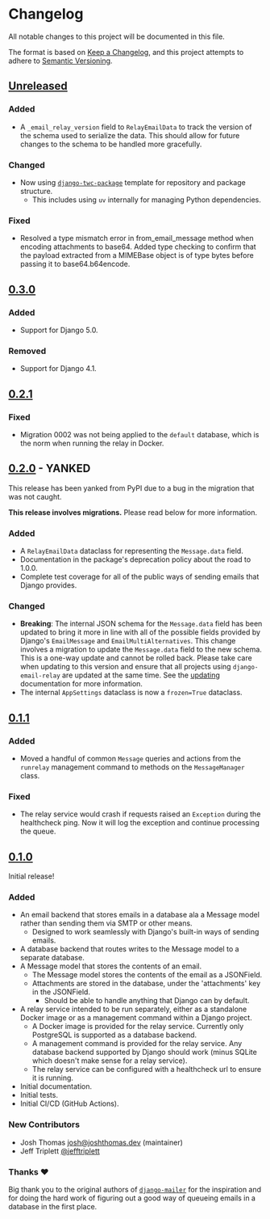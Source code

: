 # Changelog

All notable changes to this project will be documented in this file.

The format is based on [Keep a Changelog](https://keepachangelog.com/en/1.0.0/),
and this project attempts to adhere to [Semantic Versioning](https://semver.org/spec/v2.0.0.html).

<!--
## [${version}]
### Added - for new features
### Changed - for changes in existing functionality
### Deprecated - for soon-to-be removed features
### Removed - for now removed features
### Fixed - for any bug fixes
### Security - in case of vulnerabilities
[${version}]: https://github.com/westerveltco/django-email-relay/releases/tag/v${version}
-->

## [Unreleased]

### Added

-   A `_email_relay_version` field to `RelayEmailData` to track the version of the schema used to serialize the data. This should allow for future changes to the schema to be handled more gracefully.

### Changed

-   Now using [`django-twc-package`](https://github.com/westerveltco/django-twc-package) template for repository and package structure.
    -   This includes using `uv` internally for managing Python dependencies.

### Fixed

-   Resolved a type mismatch error in from_email_message method when encoding attachments to base64. Added type checking to confirm that the payload extracted from a MIMEBase object is of type bytes before passing it to base64.b64encode.

## [0.3.0]

### Added

-   Support for Django 5.0.

### Removed

-   Support for Django 4.1.

## [0.2.1]

### Fixed

-   Migration 0002 was not being applied to the `default` database, which is the norm when running the relay in Docker.

## [0.2.0] - **YANKED**

This release has been yanked from PyPI due to a bug in the migration that was not caught.

**This release involves migrations.** Please read below for more information.

### Added

-   A `RelayEmailData` dataclass for representing the `Message.data` field.
-   Documentation in the package's deprecation policy about the road to 1.0.0.
-   Complete test coverage for all of the public ways of sending emails that Django provides.

### Changed

-   **Breaking**: The internal JSON schema for the `Message.data` field has been updated to bring it more in line with all of the possible fields provided by Django's `EmailMessage` and `EmailMultiAlternatives`. This change involves a migration to update the `Message.data` field to the new schema. This is a one-way update and cannot be rolled back. Please take care when updating to this version and ensure that all projects using `django-email-relay` are updated at the same time. See the [updating](https://django-email-relay.westervelt.dev/en/latest/updating.html) documentation for more information.
-   The internal `AppSettings` dataclass is now a `frozen=True` dataclass.

## [0.1.1]

### Added

-   Moved a handful of common `Message` queries and actions from the `runrelay` management command to methods on the `MessageManager` class.

### Fixed

-   The relay service would crash if requests raised an `Exception` during the healthcheck ping. Now it will log the exception and continue processing the queue.

## [0.1.0]

Initial release!

### Added

-   An email backend that stores emails in a database ala a Message model rather than sending them via SMTP or other means.
    -   Designed to work seamlessly with Django's built-in ways of sending emails.
-   A database backend that routes writes to the Message model to a separate database.
-   A Message model that stores the contents of an email.
    -   The Message model stores the contents of the email as a JSONField.
    -   Attachments are stored in the database, under the 'attachments' key in the JSONField.
        -   Should be able to handle anything that Django can by default.
-   A relay service intended to be run separately, either as a standalone Docker image or as a management command within a Django project.
    -   A Docker image is provided for the relay service. Currently only PostgreSQL is supported as a database backend.
    -   A management command is provided for the relay service. Any database backend supported by Django should work (minus SQLite which doesn't make sense for a relay service).
    -   The relay service can be configured with a healthcheck url to ensure it is running.
-   Initial documentation.
-   Initial tests.
-   Initial CI/CD (GitHub Actions).

### New Contributors

-   Josh Thomas <josh@joshthomas.dev> (maintainer)
-   Jeff Triplett [@jefftriplett](https://github.com/jefftriplett)

### Thanks ❤️

Big thank you to the original authors of [`django-mailer`](https://github.com/pinax/django-mailer) for the inspiration and for doing the hard work of figuring out a good way of queueing emails in a database in the first place.

[unreleased]: https://github.com/westerveltco/django-email-relay/compare/v0.2.1...HEAD
[0.1.0]: https://github.com/westerveltco/django-email-relay/releases/tag/v0.1.0
[0.1.1]: https://github.com/westerveltco/django-email-relay/releases/tag/v0.1.1
[0.2.0]: https://github.com/westerveltco/django-email-relay/releases/tag/v0.2.0
[0.2.1]: https://github.com/westerveltco/django-email-relay/releases/tag/v0.2.1
[0.3.0]: https://github.com/westerveltco/django-email-relay/releases/tag/v0.3.0

